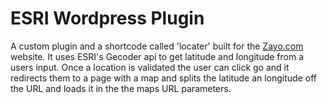 <h1>ESRI Wordpress Plugin</h1>

<p>A custom plugin and a shortcode called 'locater' built for the <a href="https://zayo.com">Zayo.com</a> website. It uses ESRI's Gecoder api to get latitude and longitude from a users input. Once a location is validated the user can click go and it redirects them to a page with a map and splits the latitude an longitude off the URL and loads it in the the maps URL parameters.<p>  